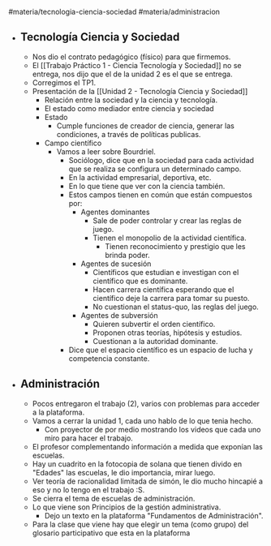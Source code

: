 #materia/tecnologia-ciencia-sociedad #materia/administracion 

+ ## Tecnología Ciencia y Sociedad
	+ Nos dio el contrato pedagógico (físico) para que firmemos.
	+ El [[Trabajo Práctico 1 - Ciencia Tecnología y Sociedad]] no se entrega, nos dijo que el de la unidad 2 es el que se entrega.
	+ Corregimos el TP1.
	+ Presentación de la [[Unidad 2 - Tecnología Ciencia y Sociedad]]
		+ Relación entre la sociedad y la ciencia y tecnología.
		+ El estado como mediador entre ciencia y sociedad
		+ Estado
			+ Cumple funciones de creador de ciencia, generar las condiciones, a través de políticas publicas.
		+ Campo científico
			+ Vamos a leer sobre Bourdriel.
				+ Sociólogo, dice que en la sociedad para cada actividad que se realiza se configura un determinado campo.
				+ En la actividad empresarial, deportiva, etc.
				+ En lo que tiene que ver con la ciencia también.
				+ Estos campos tienen  en común que están compuestos por:
					+ Agentes dominantes
						+ Sale de poder controlar y crear las reglas de juego. 
						+ Tienen el monopolio de la actividad científica.
							+ Tienen reconocimiento y prestigio que les brinda poder.
					+ Agentes de sucesión
						+ Científicos que estudian e investigan con el científico que es dominante.
						+ Hacen carrera científica esperando que el científico deje la carrera para tomar su puesto.
						+ No cuestionan el status-quo, las reglas del juego.
					+ Agentes de subversión
						+ Quieren subvertir el orden científico.
						+ Proponen otras teorías, hipótesis y estudios.
						+ Cuestionan a la autoridad dominante.
				+ Dice que el espacio científico es un espacio de lucha y competencia constante.
+ ## Administración
	+ Pocos entregaron el trabajo (2), varios con problemas para acceder a la plataforma.
	+ Vamos a cerrar la unidad 1, cada uno hablo de lo que tenia hecho.
		+ Con proyector de por medio mostrando los videos que cada uno miro para hacer el trabajo.
	+ El profesor complementando información a medida que exponían las escuelas.
	+ Hay un cuadrito en la fotocopia de solana que tienen divido en "Edades" las escuelas, le dio importancia, mirar luego.
	+ Ver teoría de racionalidad limitada de simón, le dio mucho hincapié a eso y no lo tengo en el trabajo :S.
	+ Se cierra el tema de escuelas de administración.
	+ Lo que viene son Principios de la gestión administrativa.
		+ Dejo un texto en la plataforma "Fundamentos de Administración".
	+ Para la clase que viene hay que elegir un tema (como grupo) del glosario participativo que esta en la plataforma